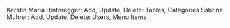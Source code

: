 Kerstin Maria Hinteregger: Add, Update, Delete: Tables, Categories
Sabrina Muhrer: Add, Update, Delete: Users, Menu Items

